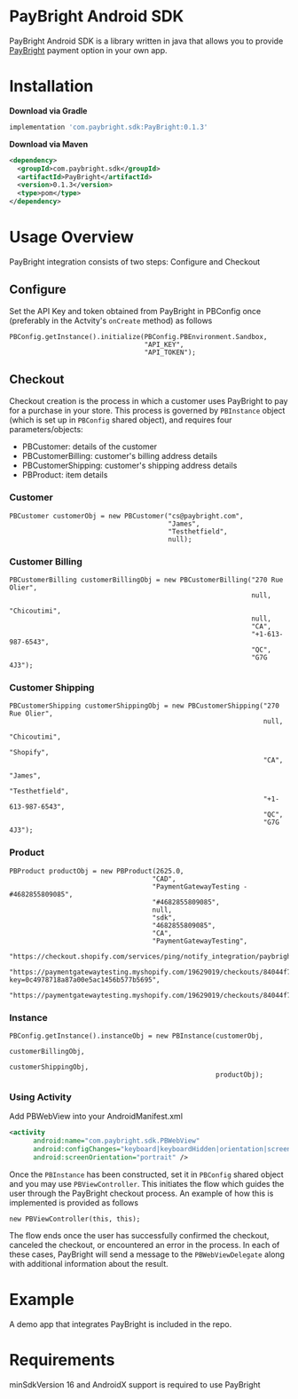 PayBright Android SDK
==============

PayBright Android SDK is a library written in java that allows you to provide [PayBright](https://paybright.com/) payment option in your own app.

Installation
============

<strong> Download via Gradle </strong>

```groovy
implementation 'com.paybright.sdk:PayBright:0.1.3'
```

<strong> Download via Maven </strong>
```xml
<dependency>
  <groupId>com.paybright.sdk</groupId>
  <artifactId>PayBright</artifactId>
  <version>0.1.3</version>
  <type>pom</type>
</dependency>
```

Usage Overview
==============

PayBright integration consists of two steps: Configure and Checkout


## Configure

Set the API Key and token obtained from PayBright in PBConfig once (preferably in the Actvity's `onCreate` method) as follows

```
PBConfig.getInstance().initialize(PBConfig.PBEnvironment.Sandbox,
                                  "API_KEY",
                                  "API_TOKEN");
```

## Checkout

Checkout creation is the process in which a customer uses PayBright to pay for a purchase in your store. This process is governed by `PBInstance` object (which is set up in `PBConfig` shared object), and requires four parameters/objects:

- PBCustomer: details of the customer
- PBCustomerBilling: customer's billing address details
- PBCustomerShipping: customer's shipping address details
- PBProduct: item details


### Customer

```
PBCustomer customerObj = new PBCustomer("cs@paybright.com",
                                        "James",
                                        "Testhetfield",
                                        null);
```

### Customer Billing

```
PBCustomerBilling customerBillingObj = new PBCustomerBilling("270 Rue Olier",
                                                             null,
                                                             "Chicoutimi",
                                                             null,
                                                             "CA", 
                                                             "+1-613-987-6543",
                                                             "QC",
                                                             "G7G 4J3");
```

### Customer Shipping

```
PBCustomerShipping customerShippingObj = new PBCustomerShipping("270 Rue Olier",
                                                                null,
                                                                "Chicoutimi",
                                                                "Shopify",
                                                                "CA",
                                                                "James", 
                                                                "Testhetfield",
                                                                "+1-613-987-6543",
                                                                "QC",
                                                                "G7G 4J3");

```

### Product

```
PBProduct productObj = new PBProduct(2625.0,
                                    "CAD",
                                    "PaymentGatewayTesting - #4682855809085",
                                    "#4682855809085",
                                    null,
                                    "sdk",
                                    "4682855809085",
                                    "CA",
                                    "PaymentGatewayTesting",
                                    "https://checkout.shopify.com/services/ping/notify_integration/paybright/19629019",
                                    "https://paymentgatewaytesting.myshopify.com/19629019/checkouts/84044f7a52ff18a84dd1f2b5cd46b387?key=0c4978718a87a00e5ac1456b577b5695",
                                    "https://paymentgatewaytesting.myshopify.com/19629019/checkouts/84044f7a52ff18a84dd1f2b5cd46b387/offsite_gateway_callback");
```

### Instance

```
PBConfig.getInstance().instanceObj = new PBInstance(customerObj,
                                                    customerBillingObj,
                                                    customerShippingObj,
                                                    productObj);
```
### Using Activity

Add PBWebView into your AndroidManifest.xml
```xml
<activity
      android:name="com.paybright.sdk.PBWebView"
      android:configChanges="keyboard|keyboardHidden|orientation|screenLayout|uiMode|screenSize|smallestScreenSize"
      android:screenOrientation="portrait" />
```

Once the `PBInstance` has been constructed, set it in `PBConfig` shared object and you may use `PBViewController`. This initiates the flow which guides the user through the PayBright checkout process. An example of how this is implemented is provided as follows

```
new PBViewController(this, this);
```

The flow ends once the user has successfully confirmed the checkout, canceled the checkout, or encountered an error in the process. In each of these cases, PayBright will send a message to the `PBWebViewDelegate` along with additional information about the result.


Example
=======

A demo app that integrates PayBright is included in the repo.


Requirements
=======

minSdkVersion 16 and AndroidX support is required to use PayBright
